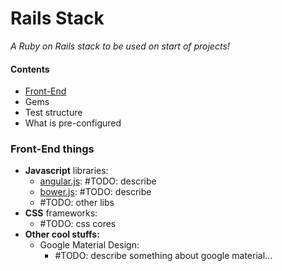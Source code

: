 # Rails Stack

*A Ruby on Rails stack to be used on start of projects!*

#### Contents

- [Front-End](#front-end-things)
- Gems
- Test structure
- What is pre-configured
 

### Front-End things

 - **Javascript** libraries: 
   - [angular.js][angular]: #TODO: describe 
   - [bower.js][bower]: #TODO: describe
   - #TODO: other libs
 - **CSS** frameworks:
   - #TODO: css cores
 - **Other cool stuffs:**
   - Google Material Design: 
     - #TODO: describe something about google material...


[angular]: https://angularjs.org/
[bower]: https://bower.io/
